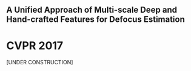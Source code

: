 A Unified Approach of Multi-scale Deep and Hand-crafted Features for Defocus Estimation
--
# CVPR 2017

[UNDER CONSTRUCTION]
